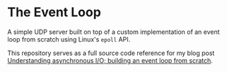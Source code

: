 # The Event Loop

A simple UDP server built on top of a custom implementation of an event loop from scratch using Linux's `epoll` API. 

This repository serves as a full source code reference for my blog post [Understanding asynchronous I/O; building an event loop from scratch](https://mbinjamil.dev/writings/understanding-async-io/).
